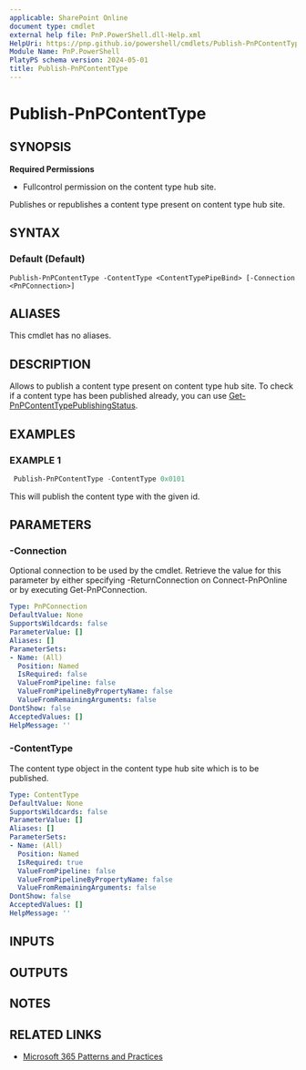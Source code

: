 ```yaml
---
applicable: SharePoint Online
document type: cmdlet
external help file: PnP.PowerShell.dll-Help.xml
HelpUri: https://pnp.github.io/powershell/cmdlets/Publish-PnPContentType.html
Module Name: PnP.PowerShell
PlatyPS schema version: 2024-05-01
title: Publish-PnPContentType
---
```


# Publish-PnPContentType

## SYNOPSIS

**Required Permissions**

  * Fullcontrol permission on the content type hub site.

Publishes or republishes a content type present on content type hub site.

## SYNTAX

### Default (Default)

```
Publish-PnPContentType -ContentType <ContentTypePipeBind> [-Connection <PnPConnection>]
```

## ALIASES

This cmdlet has no aliases.

## DESCRIPTION

Allows to publish a content type present on content type hub site. To check if a content type has been published already, you can use [Get-PnPContentTypePublishingStatus](Get-PnPContentTypePublishingStatus.md).

## EXAMPLES

### EXAMPLE 1

```powershell
 Publish-PnPContentType -ContentType 0x0101
```

This will publish the content type with the given id.

## PARAMETERS

### -Connection

Optional connection to be used by the cmdlet. Retrieve the value for this parameter by either specifying -ReturnConnection on Connect-PnPOnline or by executing Get-PnPConnection.

```yaml
Type: PnPConnection
DefaultValue: None
SupportsWildcards: false
ParameterValue: []
Aliases: []
ParameterSets:
- Name: (All)
  Position: Named
  IsRequired: false
  ValueFromPipeline: false
  ValueFromPipelineByPropertyName: false
  ValueFromRemainingArguments: false
DontShow: false
AcceptedValues: []
HelpMessage: ''
```

### -ContentType

The content type object in the content type hub site which is to be published.

```yaml
Type: ContentType
DefaultValue: None
SupportsWildcards: false
ParameterValue: []
Aliases: []
ParameterSets:
- Name: (All)
  Position: Named
  IsRequired: true
  ValueFromPipeline: false
  ValueFromPipelineByPropertyName: false
  ValueFromRemainingArguments: false
DontShow: false
AcceptedValues: []
HelpMessage: ''
```

## INPUTS

## OUTPUTS

## NOTES

## RELATED LINKS

- [Microsoft 365 Patterns and Practices](https://aka.ms/m365pnp)
